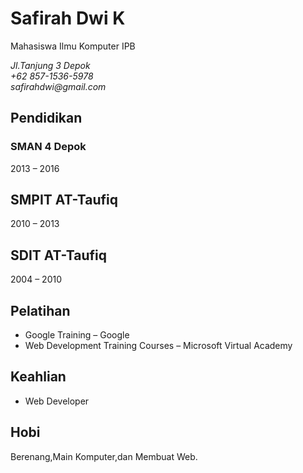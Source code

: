 # Safirah Dwi K
Mahasiswa Ilmu Komputer IPB

_Jl.Tanjung 3 Depok\
+62 857-1536-5978\
safirahdwi@gmail.com_

## Pendidikan
### SMAN 4 Depok
2013 – 2016
## SMPIT AT-Taufiq
2010 – 2013
## SDIT AT-Taufiq
2004 – 2010

## Pelatihan
- Google Training – Google
- Web Development Training Courses – Microsoft Virtual Academy

## Keahlian
- Web Developer

## Hobi
Berenang,Main Komputer,dan Membuat Web.
